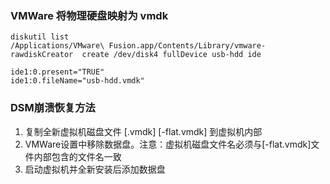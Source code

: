 ### VMWare 将物理硬盘映射为 vmdk

```
diskutil list
/Applications/VMware\ Fusion.app/Contents/Library/vmware-rawdiskCreator  create /dev/disk4 fullDevice usb-hdd ide
```

```
ide1:0.present="TRUE"
ide1:0.fileName="usb-hdd.vmdk"
```

### **DSM**崩溃恢复方法
1. 复制全新虚拟机磁盘文件 [.vmdk] [-flat.vmdk] 到虚拟机内部
2. VMWare设置中移除数据盘。注意：虚拟机磁盘文件名必须与[-flat.vmdk]文件内部包含的文件名一致
3. 启动虚拟机并全新安装后添加数据盘

